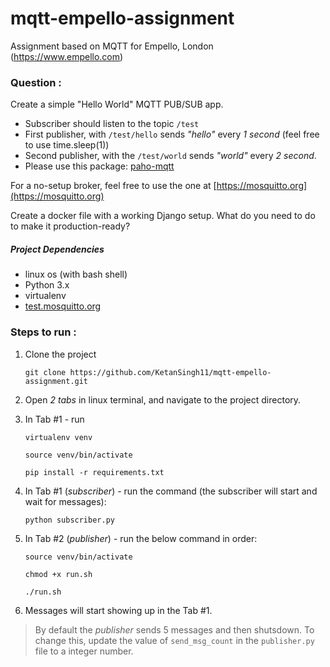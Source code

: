 # mqtt-empello-assignment
Assignment based on MQTT for Empello, London (https://www.empello.com)


### Question :
Create a simple "Hello World" MQTT PUB/SUB app.

- Subscriber should listen to the topic `/test`
- First publisher, with `/test/hello` sends *"hello"* every _1 second_ (feel free to use time.sleep(1))
- Second publisher, with the `/test/world` sends *"world"* every _2 second_.
- Please use this package: [paho-mqtt](https://pypi.org/project/paho-mqtt/) 

For a no-setup broker, feel free to use the one at [https://mosquitto.org](https://mosquitto.org)

Create a docker file with a working Django setup. What do you need to do to make it production-ready?


##### Project Dependencies

- linux os (with bash shell)
- Python 3.x
- virtualenv
- [test.mosquitto.org](test.mosquitto.org)


### Steps to run :

1. Clone the project
	
	`git clone https://github.com/KetanSingh11/mqtt-empello-assignment.git`

2. Open *2 tabs* in linux terminal, and navigate to the project directory.
3. In Tab #1 - run 

	`virtualenv venv`
	
	`source venv/bin/activate`

	`pip install -r requirements.txt`

3. In Tab #1 (_subscriber_) - run the command (the subscriber will start and wait for messages):
	
	`python subscriber.py`

4. In Tab #2 (_publisher_) - run the below command in order:
	
	`source venv/bin/activate`

	`chmod +x run.sh`
	
	`./run.sh`

5. Messages will start showing up in the Tab #1.

> By default the _publisher_ sends 5 messages and then shutsdown. To change this, update the value of `send_msg_count` in the `publisher.py` file to a integer number.